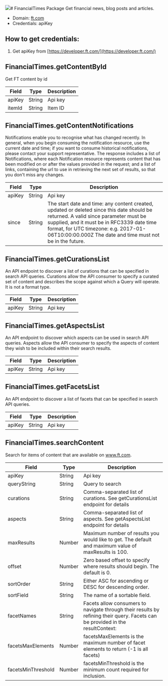 [![](https://scdn.rapidapi.com/RapidAPI_banner.png)](https://rapidapi.com/package/FinancialTimes/functions?utm_source=RapidAPIGitHub_FinancialTimesFunctions&utm_medium=button&utm_content=RapidAPI_GitHub)# FinancialTimes Package
Get financial news, blog posts and articles.
* Domain: [ft.com](https://ft.com)
* Credentials: apiKey

## How to get credentials: 
1. Get apiKey from [https://developer.ft.com/](https://developer.ft.com/)
 
## FinancialTimes.getContentById
Get FT content by id

| Field | Type  | Description
|-------|-------|----------
| apiKey| String| Api key
| itemId| String| Item ID

## FinancialTimes.getContentNotifications
Notifications enable you to recognise what has changed recently. In general, when you begin consuming the notification resource, use the current date and time; if you want to consume historical notifications, please contact your support representative. The response includes a list of Notifications, where each Notification resource represents content that has been modified on or after the values provided in the request; and a list of links, containing the url to use in retrieving the next set of results, so that you don't miss any changes.

| Field | Type  | Description
|-------|-------|----------
| apiKey| String| Api key
| since | String| The start date and time: any content created, updated or deleted since this date should be returned. A valid since parameter must be supplied, and it must be in RFC3339 date time format, for UTC timezone: e.g. 2017-01-06T10:00:00.000Z The date and time must not be in the future.

## FinancialTimes.getCurationsList
An API endpoint to discover a list of curations that can be specified in search API queries. Curations allow the API consumer to specify a curated set of content and describes the scope against which a Query will operate. It is not a format type.

| Field | Type  | Description
|-------|-------|----------
| apiKey| String| Api key

## FinancialTimes.getAspectsList
An API endpoint to discover which aspects can be used in search API queries. Aspects allow the API consumer to specify the aspects of content they wish to be included within their search results.

| Field | Type  | Description
|-------|-------|----------
| apiKey| String| Api key

## FinancialTimes.getFacetsList
An API endpoint to discover a list of facets that can be specified in search API queries.

| Field | Type  | Description
|-------|-------|----------
| apiKey| String| Api key

## FinancialTimes.searchContent
Search for items of content that are available on www.ft.com.

| Field             | Type  | Description
|-------------------|-------|----------
| apiKey            | String| Api key
| queryString       | String| Query to search
| curations         | String| Comma-separated list of curations. See getCurationsList endpoint for details
| aspects           | String| Comma-separated list of aspects. See getAspectsList endpoint for details
| maxResults        | Number| Maximum number of results you would like to get. The default and maximum value of maxResults is 100.
| offset            | Number| Zero based offset to specify where results should begin. The default is 0.
| sortOrder         | String| Either ASC for ascending or DESC for descending order.
| sortField         | String| The name of a sortable field.
| facetNames        | String| Facets allow consumers to navigate through their results by refining their query. Facets can be provided in the resultContext:
| facetsMaxElements | Number| facetsMaxElements is the maximum number of facet elements to return (-1 is all facets)
| facetsMinThreshold| Number| facetsMinThreshold is the minimum count required for inclusion.

